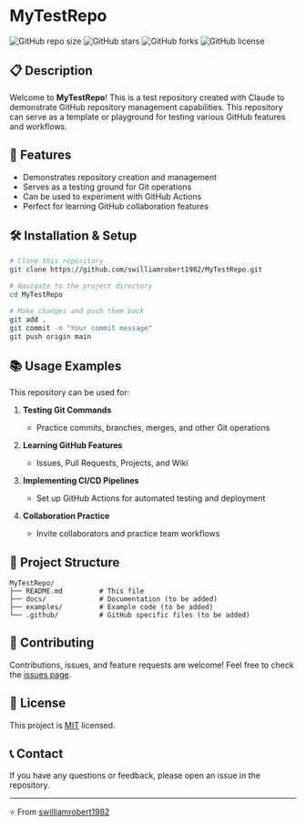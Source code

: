 # MyTestRepo

![GitHub repo size](https://img.shields.io/github/repo-size/swilliamrobert1982/MyTestRepo)
![GitHub stars](https://img.shields.io/github/stars/swilliamrobert1982/MyTestRepo)
![GitHub forks](https://img.shields.io/github/forks/swilliamrobert1982/MyTestRepo)
![GitHub license](https://img.shields.io/github/license/swilliamrobert1982/MyTestRepo)

## 📋 Description

Welcome to **MyTestRepo**! This is a test repository created with Claude to demonstrate GitHub repository management capabilities. This repository can serve as a template or playground for testing various GitHub features and workflows.

## 🚀 Features

- Demonstrates repository creation and management
- Serves as a testing ground for Git operations
- Can be used to experiment with GitHub Actions
- Perfect for learning GitHub collaboration features

## 🛠️ Installation & Setup

```bash
# Clone this repository
git clone https://github.com/swilliamrobert1982/MyTestRepo.git

# Navigate to the project directory
cd MyTestRepo

# Make changes and push them back
git add .
git commit -m "Your commit message"
git push origin main
```

## 📚 Usage Examples

This repository can be used for:

1. **Testing Git Commands**
   - Practice commits, branches, merges, and other Git operations

2. **Learning GitHub Features**
   - Issues, Pull Requests, Projects, and Wiki

3. **Implementing CI/CD Pipelines**
   - Set up GitHub Actions for automated testing and deployment

4. **Collaboration Practice**
   - Invite collaborators and practice team workflows

## 🔄 Project Structure

```
MyTestRepo/
├── README.md         # This file
├── docs/             # Documentation (to be added)
├── examples/         # Example code (to be added)
└── .github/          # GitHub specific files (to be added)
```

## 🤝 Contributing

Contributions, issues, and feature requests are welcome! Feel free to check the [issues page](https://github.com/swilliamrobert1982/MyTestRepo/issues).

## 📝 License

This project is [MIT](https://opensource.org/licenses/MIT) licensed.

## 📞 Contact

If you have any questions or feedback, please open an issue in the repository.

---

⭐️ From [swilliamrobert1982](https://github.com/swilliamrobert1982)